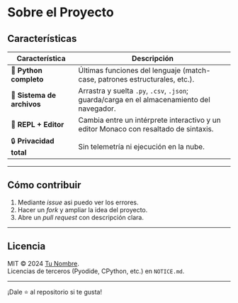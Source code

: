 Sobre el Proyecto
==========

Características
---------------

| Característica | Descripción |
|----------------|-------------|
| 🐍 **Python completo** | Últimas funciones del lenguaje (match-case, patrones estructurales, etc.). |
| 📁 **Sistema de archivos** | Arrastra y suelta `.py`, `.csv`, `.json`; guarda/carga en el almacenamiento del navegador. |
| 🧪 **REPL + Editor** | Cambia entre un intérprete interactivo y un editor Monaco con resaltado de sintaxis. |
| 🔒 **Privacidad total** | Sin telemetría ni ejecución en la nube.

---

Cómo contribuir
---------------

1. Mediante *issue* asi puedo ver los errores.  
2. Hacer un *fork* y ampliar la idea del proyecto.  
4. Abre un *pull request* con descripción clara.

---

Licencia
--------

MIT © 2024 [Tu Nombre](https://github.com/tu-org).  
Licencias de terceros (Pyodide, CPython, etc.) en `NOTICE.md`.

---

¡Dale ⭐ al repositorio si te gusta!
